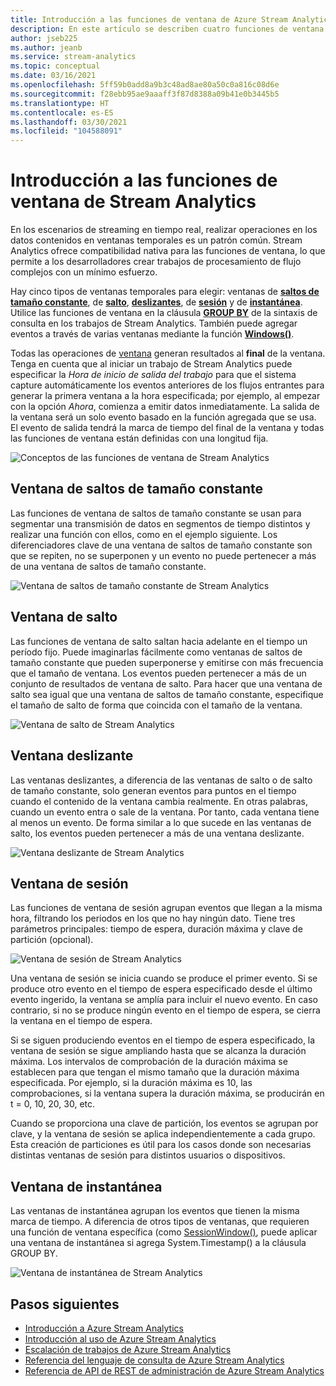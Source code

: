```yaml
---
title: Introducción a las funciones de ventana de Azure Stream Analytics
description: En este artículo se describen cuatro funciones de ventana (saltos de tamaño constante, salto, deslizante y sesión) que se usan en los trabajos de Azure Stream Analytics.
author: jseb225
ms.author: jeanb
ms.service: stream-analytics
ms.topic: conceptual
ms.date: 03/16/2021
ms.openlocfilehash: 5ff59b0add8a9b3c48ad8ae80a50c0a816c08d6e
ms.sourcegitcommit: f28ebb95ae9aaaff3f87d8388a09b41e0b3445b5
ms.translationtype: HT
ms.contentlocale: es-ES
ms.lasthandoff: 03/30/2021
ms.locfileid: "104588091"
---
```

# <a name="introduction-to-stream-analytics-windowing-functions"></a>Introducción a las funciones de ventana de Stream Analytics

En los escenarios de streaming en tiempo real, realizar operaciones en los datos contenidos en ventanas temporales es un patrón común. Stream Analytics ofrece compatibilidad nativa para las funciones de ventana, lo que permite a los desarrolladores crear trabajos de procesamiento de flujo complejos con un mínimo esfuerzo.

Hay cinco tipos de ventanas temporales para elegir: ventanas de [**saltos de tamaño constante**](/stream-analytics-query/tumbling-window-azure-stream-analytics), de [**salto**](/stream-analytics-query/hopping-window-azure-stream-analytics), [**deslizantes**](/stream-analytics-query/sliding-window-azure-stream-analytics), de [**sesión**](/stream-analytics-query/session-window-azure-stream-analytics) y de [**instantánea**](/stream-analytics-query/snapshot-window-azure-stream-analytics).  Utilice las funciones de ventana en la cláusula [**GROUP BY**](/stream-analytics-query/group-by-azure-stream-analytics) de la sintaxis de consulta en los trabajos de Stream Analytics. También puede agregar eventos a través de varias ventanas mediante la función [**Windows()**](/stream-analytics-query/windows-azure-stream-analytics).

Todas las operaciones de [ventana](/stream-analytics-query/windowing-azure-stream-analytics) generan resultados al **final** de la ventana. Tenga en cuenta que al iniciar un trabajo de Stream Analytics puede especificar la *Hora de inicio de salida del trabajo* para que el sistema capture automáticamente los eventos anteriores de los flujos entrantes para generar la primera ventana a la hora especificada; por ejemplo, al empezar con la opción *Ahora*, comienza a emitir datos inmediatamente. La salida de la ventana será un solo evento basado en la función agregada que se usa. El evento de salida tendrá la marca de tiempo del final de la ventana y todas las funciones de ventana están definidas con una longitud fija. 

![Conceptos de las funciones de ventana de Stream Analytics](media/stream-analytics-window-functions/stream-analytics-window-functions-conceptual.png)

## <a name="tumbling-window"></a>Ventana de saltos de tamaño constante
Las funciones de ventana de saltos de tamaño constante se usan para segmentar una transmisión de datos en segmentos de tiempo distintos y realizar una función con ellos, como en el ejemplo siguiente. Los diferenciadores clave de una ventana de saltos de tamaño constante son que se repiten, no se superponen y un evento no puede pertenecer a más de una ventana de saltos de tamaño constante.

![Ventana de saltos de tamaño constante de Stream Analytics](media/stream-analytics-window-functions/stream-analytics-window-functions-tumbling-intro.png)

## <a name="hopping-window"></a>Ventana de salto
Las funciones de ventana de salto saltan hacia adelante en el tiempo un período fijo. Puede imaginarlas fácilmente como ventanas de saltos de tamaño constante que pueden superponerse y emitirse con más frecuencia que el tamaño de ventana. Los eventos pueden pertenecer a más de un conjunto de resultados de ventana de salto. Para hacer que una ventana de salto sea igual que una ventana de saltos de tamaño constante, especifique el tamaño de salto de forma que coincida con el tamaño de la ventana. 

![Ventana de salto de Stream Analytics](media/stream-analytics-window-functions/stream-analytics-window-functions-hopping-intro.png)

## <a name="sliding-window"></a>Ventana deslizante

Las ventanas deslizantes, a diferencia de las ventanas de salto o de salto de tamaño constante, solo generan eventos para puntos en el tiempo cuando el contenido de la ventana cambia realmente. En otras palabras, cuando un evento entra o sale de la ventana. Por tanto, cada ventana tiene al menos un evento. De forma similar a lo que sucede en las ventanas de salto, los eventos pueden pertenecer a más de una ventana deslizante.

![Ventana deslizante de Stream Analytics](media/stream-analytics-window-functions/stream-analytics-window-functions-sliding-intro.png)

## <a name="session-window"></a>Ventana de sesión
Las funciones de ventana de sesión agrupan eventos que llegan a la misma hora, filtrando los periodos en los que no hay ningún dato. Tiene tres parámetros principales: tiempo de espera, duración máxima y clave de partición (opcional).

![Ventana de sesión de Stream Analytics](media/stream-analytics-window-functions/stream-analytics-window-functions-session-intro.png)

Una ventana de sesión se inicia cuando se produce el primer evento. Si se produce otro evento en el tiempo de espera especificado desde el último evento ingerido, la ventana se amplía para incluir el nuevo evento. En caso contrario, si no se produce ningún evento en el tiempo de espera, se cierra la ventana en el tiempo de espera.

Si se siguen produciendo eventos en el tiempo de espera especificado, la ventana de sesión se sigue ampliando hasta que se alcanza la duración máxima. Los intervalos de comprobación de la duración máxima se establecen para que tengan el mismo tamaño que la duración máxima especificada. Por ejemplo, si la duración máxima es 10, las comprobaciones, si la ventana supera la duración máxima, se producirán en t = 0, 10, 20, 30, etc.

Cuando se proporciona una clave de partición, los eventos se agrupan por clave, y la ventana de sesión se aplica independientemente a cada grupo. Esta creación de particiones es útil para los casos donde son necesarias distintas ventanas de sesión para distintos usuarios o dispositivos.

## <a name="snapshot-window"></a>Ventana de instantánea

Las ventanas de instantánea agrupan los eventos que tienen la misma marca de tiempo. A diferencia de otros tipos de ventanas, que requieren una función de ventana específica (como [SessionWindow()](/stream-analytics-query/session-window-azure-stream-analytics), puede aplicar una ventana de instantánea si agrega System.Timestamp() a la cláusula GROUP BY.

![Ventana de instantánea de Stream Analytics](media/stream-analytics-window-functions/snapshot.png)

## <a name="next-steps"></a>Pasos siguientes
* [Introducción a Azure Stream Analytics](stream-analytics-introduction.md)
* [Introducción al uso de Azure Stream Analytics](stream-analytics-real-time-fraud-detection.md)
* [Escalación de trabajos de Azure Stream Analytics](stream-analytics-scale-jobs.md)
* [Referencia del lenguaje de consulta de Azure Stream Analytics](/stream-analytics-query/stream-analytics-query-language-reference)
* [Referencia de API de REST de administración de Azure Stream Analytics](/rest/api/streamanalytics/)
